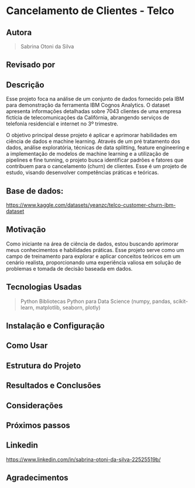 # Cancelamento de Clientes - Telco

## Autora

> Sabrina Otoni da Silva

## Revisado por

## Descrição

Esse projeto foca na análise de um conjunto de dados fornecido pela IBM para demonstração da ferramenta IBM Cognos Analytics. O dataset apresenta informações detalhadas sobre 7043 clientes de uma empresa fictícia de telecomunicações da Califórnia, abrangendo serviços de telefonia residencial e internet no 3º trimestre.

O objetivo principal desse projeto é aplicar e aprimorar habilidades em ciência de dados e machine learning. Através de um pré tratamento dos dados, análise exploratória, técnicas de data splitting, feature engineering e a implementação de modelos de machine learning e a utilização de pipelines e fine tunning, o projeto busca identificar padrões e fatores que contribuem para o cancelamento (churn) de clientes. Esse é um projeto de estudo, visando desenvolver competências práticas e teóricas.

## Base de dados:

https://www.kaggle.com/datasets/yeanzc/telco-customer-churn-ibm-dataset

## Motivação

Como iniciante na área de ciência de dados, estou buscando aprimorar meus conhecimentos e habilidades práticas. Esse projeto serve como um campo de treinamento para explorar e aplicar conceitos teóricos em um cenário realista, proporcionando uma experiência valiosa em solução de problemas e tomada de decisão baseada em dados.

## Tecnologias Usadas

> Python
> Bibliotecas Python para Data Science (numpy, pandas, scikit-learn, matplotlib, seaborn, plotly)

## Instalação e Configuração

## Como Usar

## Estrutura do Projeto

## Resultados e Conclusões

## Considerações

## Próximos passos

## Linkedin

https://www.linkedin.com/in/sabrina-otoni-da-silva-22525519b/

## Agradecimentos